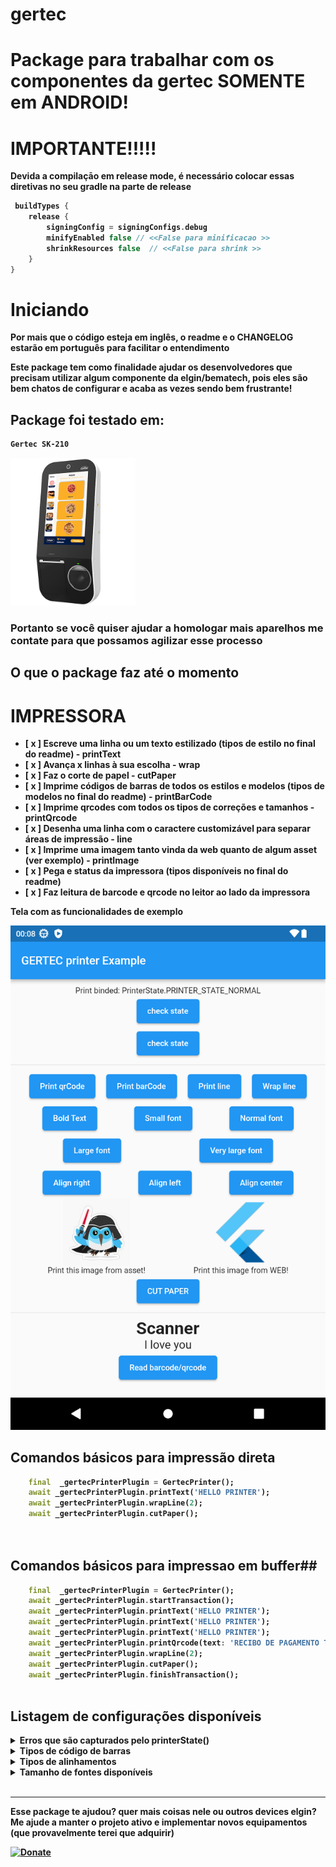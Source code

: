 # gertec
# Package para trabalhar com os componentes da gertec <strong>SOMENTE em ANDROID! 


# IMPORTANTE!!!!!
Devida a compilaçāo em release mode, é necessário colocar essas diretivas no seu gradle na parte de release

```gradle
 buildTypes {
    release {
        signingConfig = signingConfigs.debug
        minifyEnabled false // <<False para minificacao >>
        shrinkResources false  // <<False para shrink >>
    }
}
```
# Iniciando
**Por mais que o código esteja em inglês, o readme e o CHANGELOG estarão em português para facilitar o entendimento**

Este package tem como finalidade ajudar os desenvolvedores que precisam utilizar algum componente da elgin/bematech, pois eles são bem chatos de configurar e acaba as vezes sendo bem frustrante!


 ## Package foi testado em:
```bash
Gertec SK-210 
```

<p align="left">
  <img src="./resources/gertec_totem.png"  
  title="Totem Gertec" width="200">
</p>



### Portanto se você quiser ajudar a homologar mais aparelhos me contate para que possamos agilizar esse processo   
## O que o package faz até o momento

# IMPRESSORA
- [ x ] Escreve uma linha ou um texto estilizado (tipos de estilo no final do readme) -  **printText**
- [ x ] Avança x linhas à sua escolha - **wrap**
- [ x ] Faz o corte de papel - **cutPaper**
- [ x ] Imprime códigos de barras de todos os estilos e modelos (tipos de modelos no final do readme) - **printBarCode**
- [ x ] Imprime qrcodes com todos os tipos de correções e tamanhos - **printQrcode**
- [ x ] Desenha uma linha com o caractere customizável para separar áreas de impressão  - **line**
- [ x ] Imprime uma imagem tanto vinda da web quanto de algum asset (ver exemplo) - **printImage**
- [ x ] Pega e status da impressora (tipos disponíveis no final do readme)
- [ x ] Faz leitura de barcode e qrcode no leitor ao lado da impressora





**Tela com as funcionalidades de exemplo**

![PRINT](./resources/print.png)


## Comandos básicos para impressão direta ##

```dart
    final  _gertecPrinterPlugin = GertecPrinter();
    await _gertecPrinterPlugin.printText('HELLO PRINTER');
    await _gertecPrinterPlugin.wrapLine(2);
    await _gertecPrinterPlugin.cutPaper();
    
   
```

## Comandos básicos para impressao em buffer##

```dart
    final  _gertecPrinterPlugin = GertecPrinter();
    await _gertecPrinterPlugin.startTransaction();
    await _gertecPrinterPlugin.printText('HELLO PRINTER');
    await _gertecPrinterPlugin.printText('HELLO PRINTER');
    await _gertecPrinterPlugin.printText('HELLO PRINTER');
    await _gertecPrinterPlugin.printQrcode(text: 'RECIBO DE PAGAMENTO TESTE', height: 300, width: 200);
    await _gertecPrinterPlugin.wrapLine(2);
    await _gertecPrinterPlugin.cutPaper();
    await _gertecPrinterPlugin.finishTransaction();
    
```
## Listagem de configurações disponíveis


<details>
<summary>Erros que são capturados pelo  <strong>printerState()</strong></summary>


```dart
///Where in the barcode the text will be show
enum PrinterState {
  PRINTER_STATE_NORMAL(0),
  PRINTER_STATE_NOPAPER(1),
  PRINTER_STATE_HIGHTEMP(2),
  PRINTER_STATE_UNKNOWN(3),
  PRINTER_STATE_NOT_OPEN(4),
  PRINTER_STATE_DEV_ERROR(5),
  PRINTER_STATE_LOWVOL_ERROR(6),
  PRINTER_STATE_BUSY(7),
  PRINTER_STATE_CUT(8),
  PRINTER_STATE_OUT(9),
  PRINTER_PAPER_RUN_OUT(10),
  PRINTER_COVER_OPEN(11),
  PRINT_ERROR_PARAMETER(12);

  const PrinterState(this.value);
  final int value;
}

```
</details>



<details>
<summary><strong>Tipos de código de barras</strong></summary>

```dart
enum BarCodeType {
  BARCODE_TYPE_UPCA(65),
  BARCODE_TYPE_UPCE(66),
  BARCODE_TYPE_JAN13(67),
  BARCODE_TYPE_JAN8(68),
  BARCODE_TYPE_CODE39(69),
  BARCODE_TYPE_ITF(70),
  BARCODE_TYPE_CODEBAR(71),
  BARCODE_TYPE_CODE93(72),
  BARCODE_TYPE_CODE128(73);

  const BarCodeType(this.value);
  final int value;
}
```

</details>



<details>
<summary><strong>Tipos de alinhamentos</strong></summary>

```dart
enum PrintAlign {
  LEFT(0),
  CENTER(1),
  RIGHT(2);

  final int value;
  const PrintAlign(this.value);
}
```
</details>





<details>
<summary><strong>Tamanho de fontes disponíveis</strong></summary>

```dart
enum FontSize {
  SMALL(4),
  NORMAL(8),
  LARGE(16),
  XLARGE(24);

  final int value;
  const FontSize(this.value);
}
```
</details>






<br>
<hr>
Esse package te ajudou? quer mais coisas nele ou outros devices elgin? Me ajude a manter o projeto ativo e implementar novos equipamentos (que provavelmente terei que adquirir)

[![Donate](https://img.shields.io/badge/Donate-PayPal-green.svg)](https://www.paypal.com/donate?business=5BMWJ9CYNVDAE&no_recurring=0&currency_code=BRL)
